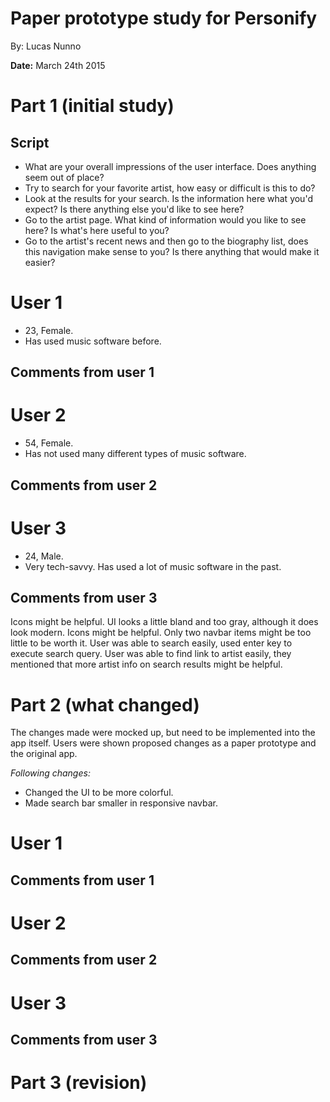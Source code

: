 # Paper prototype study for Personify
By: Lucas Nunno

**Date:** March 24th 2015

# **Part 1** (initial study)

## Script
* What are your overall impressions of the user interface. Does anything seem out of place?
* Try to search for your favorite artist, how easy or difficult is this to do?
* Look at the results for your search. Is the information here what you'd expect? Is there anything else you'd like to see here?
* Go to the artist page. What kind of information would you like to see here? Is what's here useful to you?
* Go to the artist's recent news and then go to the biography list, does this navigation make sense to you? Is there anything that would make it easier?

# User 1
* 23, Female.
* Has used music software before.

## Comments from user 1

# User 2
* 54, Female.
* Has not used many different types of music software.

## Comments from user 2


# User 3
* 24, Male.
* Very tech-savvy. Has used a lot of music software in the past.

## Comments from user 3
Icons might be helpful. UI looks a little bland and too gray, although it does look modern. Icons might be helpful. Only two navbar items might be too little to be worth it. User was able to search easily, used enter key to execute search query. User was able to find link to artist easily, they mentioned that more artist info on search results might be helpful.

# **Part 2** (what changed)

The changes made were mocked up, but need to be implemented into the app itself. Users were shown proposed changes as a paper prototype and the original app.

*Following changes:*
* Changed the UI to be more colorful.
* Made search bar smaller in responsive navbar.

# User 1

## Comments from user 1

# User 2

## Comments from user 2

# User 3

## Comments from user 3

# **Part 3** (revision)
